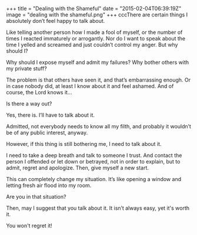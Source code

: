 +++
title = "Dealing with the Shameful"
date = "2015-02-04T06:39:19Z"
image = "dealing with the shameful.png"
+++
cccThere are certain things I absolutely don’t feel happy to talk about.

Like telling another person how I made a fool of myself, or the number of times I reacted immaturely or arrogantly. Nor do I want to speak about the time I yelled and screamed and just couldn’t control my anger. But why should I?

Why should I expose myself and admit my failures? Why bother others with my private stuff?

The problem is that others have seen it, and that’s embarrassing enough. Or in case nobody did, at least I know about it and feel ashamed. And of course, the Lord knows it…

Is there a way out?

Yes, there is. I’ll have to talk about it.

Admitted, not everybody needs to know all my filth, and probably it wouldn’t be of any public interest, anyway.

However, if this thing is still bothering me, I need to talk about it.

I need to take a deep breath and talk to someone I trust. And contact the person I offended or let down or betrayed, not in order to explain, but to admit, regret and apologize. Then, give myself a new start.

This can completely change my situation. It’s like opening a window and letting fresh air flood into my room.

Are you in that situation?

Then, may I suggest that you talk about it. It isn’t always easy, yet it's worth it.

You won't regret it!
